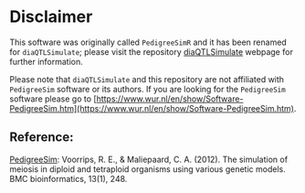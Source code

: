 # Disclaimer

This software was originally called `PedigreeSimR` and it has been renamed for `diaQTLSimulate`; please visit the repository [diaQTLSimulate](https://github.com/rramadeu/diaQTLSimulate) webpage for further information.

Please note that `diaQTLSimulate` and this repository are not affiliated with `PedigreeSim` software or its authors. If you are looking for the `PedigreeSim` software please go to [https://www.wur.nl/en/show/Software-PedigreeSim.htm](https://www.wur.nl/en/show/Software-PedigreeSim.htm).

## Reference:

[PedigreeSim](https://www.wur.nl/en/show/Software-PedigreeSim.htm): Voorrips, R. E., & Maliepaard, C. A. (2012). The simulation of meiosis in diploid and tetraploid organisms using various genetic models. BMC bioinformatics, 13(1), 248.
